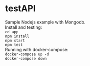 # testAPI
Sample Nodejs example with Mongodb.<br />
Install and testing:<br />
`cd app`<br />
`npm install`<br />
`npm start`<br />
`npm test`<br />
Running with docker-compose:<br/>
`docker-compose up -d` <br/>
`docker-compose down` <br/>
